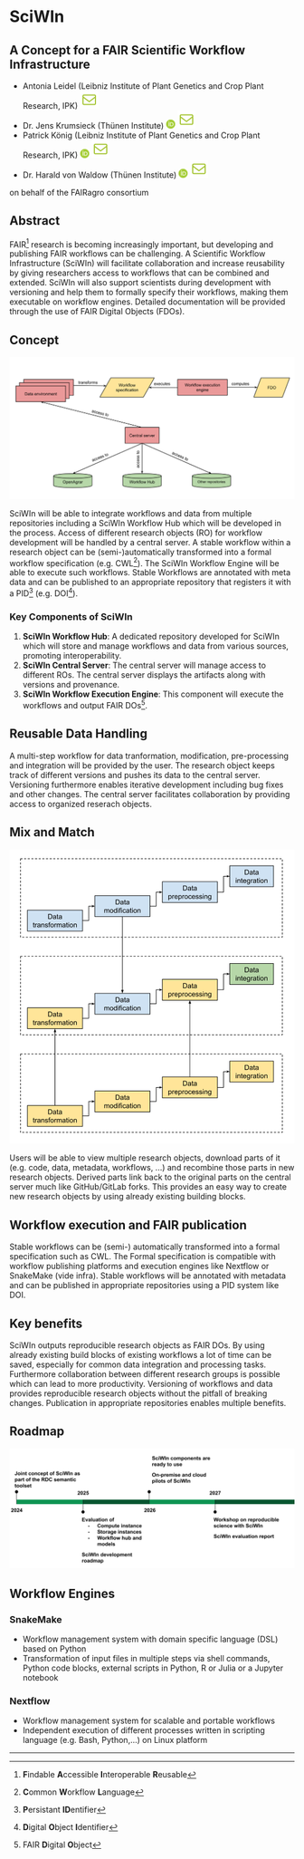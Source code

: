 # SciWIn
## A Concept for a FAIR Scientific Workflow Infrastructure

- Antonia Leidel (Leibniz Institute of Plant Genetics and Crop Plant Research, IPK) [![E-Mail](./assets/mail.svg)](mailto:leidel@ipk-gatersleben.de)
- Dr. Jens Krumsieck (Thünen Institute) [![ORCID: 0000-0001-6242-5846](./assets/orcid.png)](https://orcid.org/0000-0001-6242-5846) [![E-Mail](./assets/mail.svg)](mailto:jens.krumsieck@thuenen.de)
- Patrick König (Leibniz Institute of Plant Genetics and Crop Plant Research, IPK) [![ORCID: 0000-0002-8948-6793](./assets/orcid.png)](https://orcid.org/0000-0002-8948-6793) [![E-Mail](./assets/mail.svg)](mailto:koenig@ipk-gatersleben.de)
- Dr. Harald von Waldow (Thünen Institute) [![ORCID: 0000-0003-4800-2833](./assets/orcid.png)](https://orcid.org/0000-0003-4800-2833) [![E-Mail](./assets/mail.svg)](mailto:harald.vonwaldow@thuenen.de)

on behalf of the FAIRagro consortium


## Abstract

FAIR[^1] research is becoming increasingly important, but developing and publishing FAIR workflows can be challenging. A Scientific Workflow Infrastructure (SciWIn) will facilitate collaboration and increase reusability by giving researchers access to workflows that can be combined and extended. SciWIn will also support scientists during development with versioning and help them to formally specify their workflows, making them executable on workflow engines. Detailed documentation will be provided through the use of FAIR Digital Objects (FDOs). 
 

## Concept
![Concept](./assets/concept3.svg)

SciWIn will be able to integrate workflows and data from multiple repositories including a SciWIn Workflow Hub which will be developed in the process. Access of different research objects (RO) for workflow development will be handled by a central server. A stable workflow within a research object can be (semi-)automatically transformed into a formal workflow specification (e.g. CWL[^2]).
The SciWIn Workflow Engine will be able to execute such workflows. Stable Workflows are annotated with meta data and can be published to an appropriate repository that registers it with a PID[^3] (e.g. DOI[^4]).

### Key Components of SciWIn
1. **SciWIn Workflow Hub**: A dedicated repository developed for SciWIn which will store and manage workflows and data from various sources, promoting interoperability.
2. **SciWIn Central Server**: The central server will manage access to different ROs. The central server displays the artifacts along with versions and provenance.
3. **SciWIn Workflow Execution Engine**: This component will execute the workflows and output FAIR DOs[^5].

## Reusable Data Handling
A multi-step workflow for data tranformation, modification, pre-processing and integration will be provided by the user. The research object keeps track of different versions and pushes its data to the central server. Versioning furthermore enables iterative development including bug fixes and other changes. The central server facilitates collaboration by providing access to organized reserach objects.

## Mix and Match
![mix and match](./assets/mixnmatch.svg)

Users will be able to view multiple research objects, download parts of it (e.g. code, data, metadata, workflows, ...) and recombine those parts in new research objects. Derived parts link back to the original parts on the central server much like GitHub/GitLab forks. This provides an easy way to create new research objects by using already existing building blocks.

## Workflow execution and FAIR publication
Stable workflows can be (semi-) automatically transformed into a formal specification such as CWL. The Formal specification is compatible with workflow publishing platforms and execution engines like Nextflow or SnakeMake (vide infra). Stable workflows will be annotated with metadata and can be published in appropriate repositories using a PID system like DOI.

## Key benefits
SciWIn outputs reproducible research objects as FAIR DOs. By using already existing build blocks of existing workflows a lot of time can be saved, especially for common data integration and processing tasks. Furthermore collaboration between different research groups is possible which can lead to more productivity. Versioning of workflows and data provides reproducible research objects without the pitfall of breaking changes. Publication in appropriate repositories enables multiple benefits.

## Roadmap
![Roadmap](./assets/roadmap.svg)

## Workflow Engines
### SnakeMake
- Workflow management system with domain specific language (DSL) based on Python
- Transformation of input files in multiple steps via shell commands, Python code blocks, external scripts in Python, R or Julia or a Jupyter notebook

### Nextflow
- Workflow management system for scalable and portable workflows
- Independent execution of different processes written in scripting language (e.g. Bash, Python,...) on Linux platform 

***

[^1]: **F**indable **A**ccessible **I**nteroperable **R**eusable
[^2]: **C**ommon **W**orkflow **L**anguage
[^3]: **P**ersistant **ID**entifier
[^4]: **D**igital **O**bject **I**dentifier
[^5]: FAIR **D**igital **O**bject